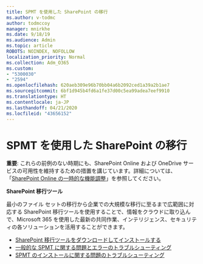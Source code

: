 ```yaml
---
title: SPMT を使用した SharePoint の移行
ms.author: v-todmc
author: todmccoy
manager: mnirkhe
ms.date: 9/18/19
ms.audience: Admin
ms.topic: article
ROBOTS: NOINDEX, NOFOLLOW
localization_priority: Normal
ms.collection: Adm_O365
ms.custom:
- "5300030"
- "2594"
ms.openlocfilehash: 620aeb309e96b70bb04a6b2092ced1a39a2b1ae7
ms.sourcegitcommit: 6bf1d945b4fd6a1fe37d00c5ea99adea7eef9910
ms.translationtype: HT
ms.contentlocale: ja-JP
ms.lasthandoff: 04/21/2020
ms.locfileid: "43656152"
---
```

# <a name="sharepoint-migration-with-spmt"></a>SPMT を使用した SharePoint の移行

**重要**: これらの前例のない時期にも、SharePoint Online および OneDrive サービスの可用性を維持するための措置を講じています。詳細については、「[SharePoint Online の一時的な機能調整](https://aka.ms/ODSPAdjustments)」を参照してください。

**SharePoint 移行ツール**

最小のファイル セットの移行から企業での大規模な移行に至るまで広範囲に対応する SharePoint 移行ツールを使用することで、情報をクラウドに取り込んで、Microsoft 365 を使用した最新の共同作業、インテリジェンス、セキュリティの各ソリューションを活用することができます。

- [SharePoint 移行ツールをダウンロードしてインストールする](https://docs.microsoft.com/sharepointmigration/introducing-the-sharepoint-migration-tool)
- [一般的な SPMT に関する問題とエラーのトラブルシューティング](https://docs.microsoft.com/sharepointmigration/troubleshooting-common-spmt-issues)
- [SPMT のインストールに関する問題のトラブルシューティング](https://docs.microsoft.com/sharepointmigration/spmt-install-issues#troubleshooting-spmt-installation-issues)
